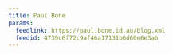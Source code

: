 ```yaml
---
title: Paul Bone
params:
  feedlink: https://paul.bone.id.au/blog.xml
  feedid: 4739c6f72c9af46a17131b6d60e6e3ab
---
```

